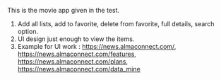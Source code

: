 This is the movie app given in the test.
1. Add all lists, add to favorite, delete from favorite, full details, search option.
2. UI design just enough to view the items.
3. Example for UI work : https://news.almaconnect.com/, https://news.almaconnect.com/features, https://news.almaconnect.com/plans, https://news.almaconnect.com/data_mine

